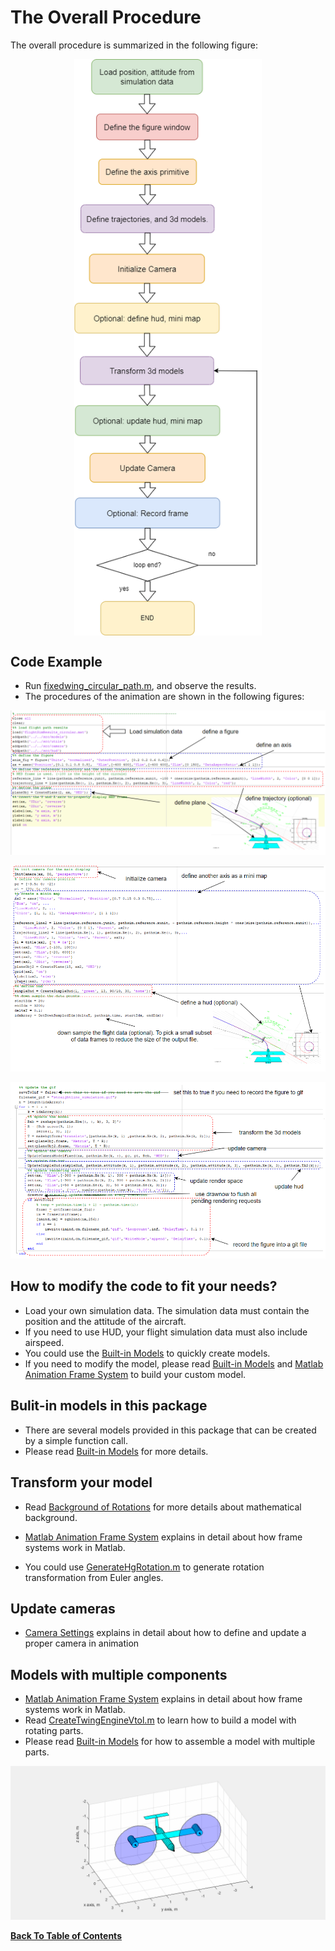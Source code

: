 # The Overall Procedure
The overall procedure is summarized in the following figure:

<img src="../../figures/mdss-overall procedure.drawio.png" 
        alt="Picture" 
        width="300" 
        style="display: block; margin: 0 auto" />

## Code Example
- Run [fixedwing_circular_path.m](../fixed-wing%20model/fixedwing_circular_path.m), and observe the results.
- The procedures of the animation are shown in the following figures:

![Alt Text](../../figures/code_1.png)

![Alt Text](../../figures/code_2.png)

![Alt Text](../../figures/code_3.png)

## How to modify the code to fit your needs?
- Load your own simulation data. The simulation data must contain the position and the attitude of the aircraft.
- If you need to use HUD, your flight simulation data must also include airspeed.
- You could use the [Built-in Models](model_building.md) to quickly create models.
- If you need to modify the model, please read [Built-in Models](model_building.md) and [Matlab Animation Frame System](animation_frame_system.md) to build your custom model.

## Bulit-in models in this package

- There are several models provided in this package that can be created by a simple function call.
- Please read [Built-in Models](model_building.md) for more details.

## Transform your model

- Read [Background of Rotations](rotation_matrix.md) for more details about mathematical background.

- [Matlab Animation Frame System](animation_frame_system.md) explains in detail about how frame systems work in Matlab.

- You could use [GenerateHgRotation.m](../../src/utils/GenerateHgRotation.m) to generate rotation transformation from Euler angles.

## Update cameras

- [Camera Settings](camera_settings.md) explains in detail about how to define and update a proper camera in animation

## Models with multiple components

- [Matlab Animation Frame System](animation_frame_system.md) explains in detail about how frame systems work in Matlab.
- Read [CreateTwingEngineVtol.m](../../src/models/CreateTwingEngineVtol.m) to learn how to build a model with rotating parts.
- Please read [Built-in Models](model_building.md) for how to assemble a model with multiple parts.

![Alt Text](../../figures/vtol_animate.gif)

**[Back To Table of Contents](../README.md)**